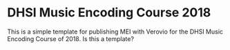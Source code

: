 # DHSI Music Encoding Course 2018

This is a simple template for publishing MEI with Verovio for the DHSI Music Encoding Course of 2018.
Is this a template?
